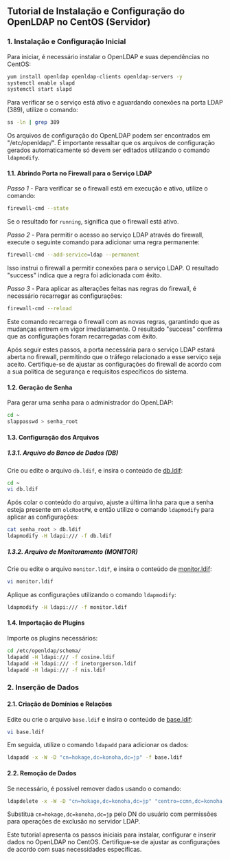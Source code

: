 ## Tutorial de Instalação e Configuração do OpenLDAP no CentOS (Servidor)

### 1. Instalação e Configuração Inicial

Para iniciar, é necessário instalar o OpenLDAP e suas dependências no CentOS:

```bash
yum install openldap openldap-clients openldap-servers -y
systemctl enable slapd
systemctl start slapd
```

Para verificar se o serviço está ativo e aguardando conexões na porta LDAP (389), utilize o comando:

```bash
ss -ln | grep 389
```

Os arquivos de configuração do OpenLDAP podem ser encontrados em "/etc/openldap/". É importante ressaltar que os arquivos de configuração gerados automaticamente só devem ser editados utilizando o comando `ldapmodify`.

#### 1.1. Abrindo Porta no Firewall para o Serviço LDAP

*Passo 1* - Para verificar se o firewall está em execução e ativo, utilize o comando:

```bash
firewall-cmd --state
```

Se o resultado for `running`, significa que o firewall está ativo.

*Passo 2* - Para permitir o acesso ao serviço LDAP através do firewall, execute o seguinte comando para adicionar uma regra permanente:

```bash
firewall-cmd --add-service=ldap --permanent
```

Isso instrui o firewall a permitir conexões para o serviço LDAP. O resultado "success" indica que a regra foi adicionada com êxito.

*Passo 3* - Para aplicar as alterações feitas nas regras do firewall, é necessário recarregar as configurações:

```bash
firewall-cmd --reload
```

Este comando recarrega o firewall com as novas regras, garantindo que as mudanças entrem em vigor imediatamente. O resultado "success" confirma que as configurações foram recarregadas com êxito.

Após seguir estes passos, a porta necessária para o serviço LDAP estará aberta no firewall, permitindo que o tráfego relacionado a esse serviço seja aceito. Certifique-se de ajustar as configurações do firewall de acordo com a sua política de segurança e requisitos específicos do sistema.

#### 1.2. Geração de Senha

Para gerar uma senha para o administrador do OpenLDAP:

```bash
cd ~
slappasswd > senha_root
```

#### 1.3. Configuração dos Arquivos

##### 1.3.1. Arquivo do Banco de Dados (DB)

Crie ou edite o arquivo `db.ldif`, e insira o conteúdo de [db.ldif](db.ldif):

```bash
cd ~
vi db.ldif
```

Após colar o conteúdo do arquivo, ajuste a última linha para que a senha esteja presente em `olcRootPW`, e então utilize o comando `ldapmodify` para aplicar as configurações:

```bash
cat senha_root > db.ldif
ldapmodify -H ldapi:/// -f db.ldif
```

##### 1.3.2. Arquivo de Monitoramento (MONITOR)

Crie ou edite o arquivo `monitor.ldif`, e insira o conteúdo de [monitor.ldif](monitor.ldif):

```bash
vi monitor.ldif
```

Aplique as configurações utilizando o comando `ldapmodify`:

```bash
ldapmodify -H ldapi:/// -f monitor.ldif
```

#### 1.4. Importação de Plugins

Importe os plugins necessários:

```bash
cd /etc/openldap/schema/
ldapadd -H ldapi:/// -f cosine.ldif 
ldapadd -H ldapi:/// -f inetorgperson.ldif 
ldapadd -H ldapi:/// -f nis.ldif
```

### 2. Inserção de Dados

#### 2.1. Criação de Domínios e Relações

Edite ou crie o arquivo `base.ldif` e insira o conteúdo de [base.ldif](base.ldif):

```bash
vi base.ldif
```

Em seguida, utilize o comando `ldapadd` para adicionar os dados:

```bash
ldapadd -x -W -D "cn=hokage,dc=konoha,dc=jp" -f base.ldif
```

#### 2.2. Remoção de Dados

Se necessário, é possível remover dados usando o comando:

```bash
ldapdelete -x -W -D "cn=hokage,dc=konoha,dc=jp" "centro=ccmn,dc=konoha,dc=jp"
```

Substitua `cn=hokage,dc=konoha,dc=jp` pelo DN do usuário com permissões para operações de exclusão no servidor LDAP.

Este tutorial apresenta os passos iniciais para instalar, configurar e inserir dados no OpenLDAP no CentOS. Certifique-se de ajustar as configurações de acordo com suas necessidades específicas.